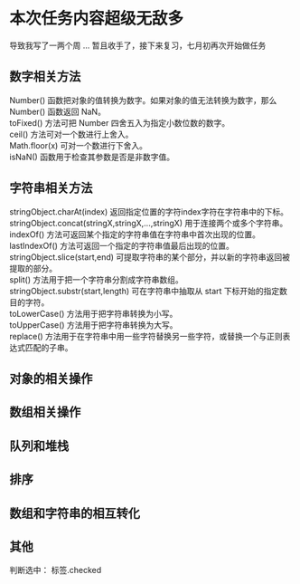 # 本次任务内容超级无敌多
导致我写了一两个周 ... 暂且收手了，接下来复习，七月初再次开始做任务  
## 数字相关方法
Number()   函数把对象的值转换为数字。如果对象的值无法转换为数字，那么 Number() 函数返回 NaN。     
toFixed()  方法可把 Number 四舍五入为指定小数位数的数字。   
ceil() 方法可对一个数进行上舍入。    
Math.floor(x)  可对一个数进行下舍入。  
isNaN() 函数用于检查其参数是否是非数字值。    
## 字符串相关方法
stringObject.charAt(index) 返回指定位置的字符index字符在字符串中的下标。  
stringObject.concat(stringX,stringX,...,stringX)  用于连接两个或多个字符串。  
indexOf() 方法可返回某个指定的字符串值在字符串中首次出现的位置。  
lastIndexOf() 方法可返回一个指定的字符串值最后出现的位置。  
stringObject.slice(start,end)  可提取字符串的某个部分，并以新的字符串返回被提取的部分。  
split() 方法用于把一个字符串分割成字符串数组。  
stringObject.substr(start,length) 可在字符串中抽取从 start 下标开始的指定数目的字符。  
toLowerCase() 方法用于把字符串转换为小写。  
toUpperCase() 方法用于把字符串转换为大写。  
replace() 方法用于在字符串中用一些字符替换另一些字符，或替换一个与正则表达式匹配的子串。  

## 对象的相关操作
## 数组相关操作
## 队列和堆栈
## 排序
## 数组和字符串的相互转化
## 其他
判断选中：  标签.checked    
